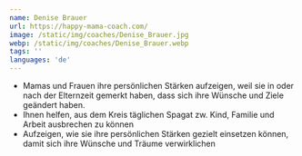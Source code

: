 ```yaml
---
name: Denise Brauer
url: https://happy-mama-coach.com/
image: /static/img/coaches/Denise_Brauer.jpg
webp: /static/img/coaches/Denise_Brauer.webp
tags: ''
languages: 'de'
---
```


<ul><li>Mamas und Frauen ihre persönlichen Stärken aufzeigen, weil sie in oder nach der Elternzeit gemerkt haben, dass sich ihre Wünsche und Ziele geändert haben.&nbsp;</li><li>Ihnen helfen, aus dem Kreis täglichen Spagat zw. Kind, Familie und Arbeit ausbrechen zu können</li><li>Aufzeigen, wie sie ihre persönlichen Stärken gezielt einsetzen können, damit sich ihre Wünsche und Träume verwirklichen</li></ul>